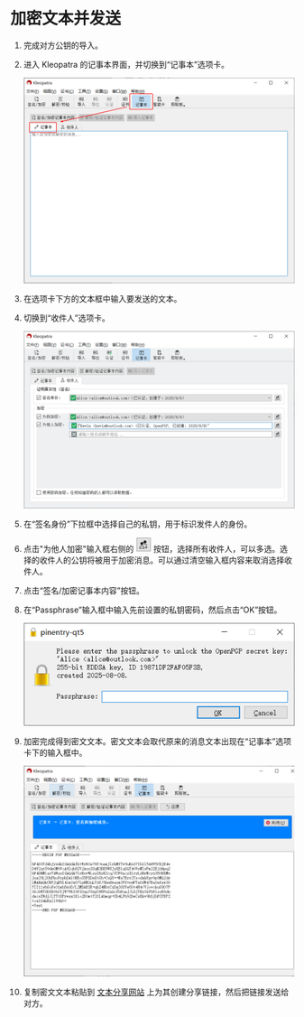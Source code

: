 # 加密文本并发送

1. 完成对方公钥的导入。

2. 进入 Kleopatra 的记事本界面，并切换到“记事本”选项卡。

    ![记事本](shared/notepad.png)

3. 在选项卡下方的文本框中输入要发送的文本。

4. 切换到“收件人”选项卡。

    ![收件人](encrypt-message/text-recipients.png)

5. 在“签名身份”下拉框中选择自己的私钥，用于标识发件人的身份。

6. 点击"为他人加密"输入框右侧的 ![选择证书按钮](encrypt-message/select-certificates-button.png) 按钮，选择所有收件人，可以多选。选择的收件人的公钥将被用于加密消息。可以通过清空输入框内容来取消选择收件人。

7. 点击“签名/加密记事本内容”按钮。

8. 在“Passphrase”输入框中输入先前设置的私钥密码，然后点击“OK”按钮。

    ![输入私钥密码](shared/enter-private-key-passphrase.png)

9. 加密完成得到密文文本。密文文本会取代原来的消息文本出现在“记事本”选项卡下的输入框中。

    ![密文](encrypt-message/cipertext.png)

10. 复制密文文本粘贴到 [文本分享网站](../pastebin.md) 上为其创建分享链接，然后把链接发送给对方。